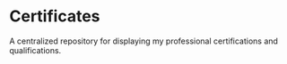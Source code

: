# Certificates
A centralized repository for displaying my professional certifications and qualifications.
